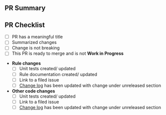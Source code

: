 ## PR Summary

<!-- summarize your PR between here and the checklist -->

## PR Checklist

- [ ] PR has a meaningful title
- [ ] Summarized changes
- [ ] Change is not breaking
- [ ] This PR is ready to merge and is not **Work in Progress**
- **Rule changes**
  - [ ] Unit tests created/ updated
  - [ ] Rule documentation created/ updated
  - [ ] Link to a filed issue
  - [ ] [Change log](https://github.com/Azure/PSRule.Rules.Azure/blob/main/docs/CHANGELOG-v1.md) has been updated with change under unreleased section
- **Other code changes**
  - [ ] Unit tests created/ updated
  - [ ] Link to a filed issue
  - [ ] [Change log](https://github.com/Azure/PSRule.Rules.Azure/blob/main/docs/CHANGELOG-v1.md) has been updated with change under unreleased section
